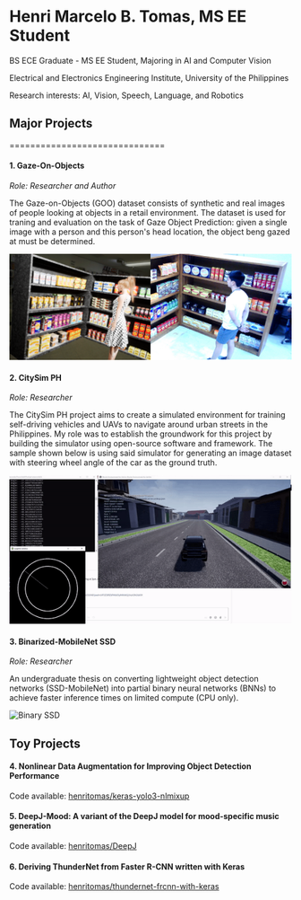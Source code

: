 # Henri Marcelo B. Tomas, MS EE Student
BS ECE Graduate - MS EE Student, Majoring in AI and Computer Vision

Electrical and Electronics Engineering Institute, University of the Philippines

Research interests: AI, Vision, Speech, Language, and Robotics

## Major Projects

==============================

#### 1. **Gaze-On-Objects**


_Role: Researcher and Author_

The Gaze-on-Objects (GOO) dataset consists of synthetic and real images of people looking at objects in a retail environment. The dataset is used for traning and evaluation on the task of Gaze Object Prediction: given a single image with a person and this person's head location, the object beng gazed at must be determined. 

![GOO_real and synth](./images/synth-real.png)

#### 2. **CitySim PH**

_Role: Researcher_

The CitySim PH project aims to create a simulated environment for training self-driving vehicles and UAVs to navigate around urban streets in the Philippines. My role was to establish the groundwork for this project by building the simulator using open-source software and framework. The sample shown below is using said simulator for generating an image dataset with steering wheel angle of the car as the ground truth.

![CitySim Demo](./images/citysim-demo.gif)

#### 3. **Binarized-MobileNet SSD**

_Role: Researcher_

An undergraduate thesis on converting lightweight object detection networks (SSD-MobileNet) into partial binary neural networks (BNNs) to achieve faster inference times on limited compute (CPU only). 

![Binary SSD](./images/bin-ssd-demo.gif)

## Toy Projects

#### 4. **Nonlinear Data Augmentation for Improving Object Detection Performance**

Code available: [henritomas/keras-yolo3-nlmixup](https://github.com/henritomas/keras-yolo3-nlmixup)

#### 5. **DeepJ-Mood: A variant of the DeepJ model for mood-specific music generation**

Code available: [henritomas/DeepJ](https://github.com/henritomas/DeepJ)

#### 6. **Deriving ThunderNet from Faster R-CNN written with Keras**

Code available: [henritomas/thundernet-frcnn-with-keras](https://github.com/henritomas/thundernet-frcnn-with-keras)
